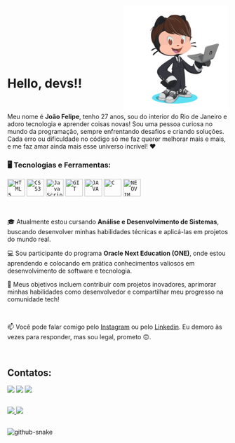 
<img align="right" width="240px" style="margin-top:-20px" src="https://github.com/joaodev021/joaodev021/blob/main/octocat-1737515168662.png">
</br>
</br>
</br>
</br>
</br>
</br>

<div dsplay="inline-block"></div>

 
 <h1 align="left">Hello, devs!!</h1>
 <br>




 



<p>Meu nome é <strong>João Felipe</strong>, tenho 27 anos, sou do interior do Rio de Janeiro e adoro tecnologia e aprender coisas novas! Sou uma pessoa curiosa no mundo da programação, sempre enfrentando desafios e criando soluções. Cada erro ou dificuldade no código só me faz querer melhorar mais e mais, e me faz amar ainda mais esse universo incrível! ❤<p>



### 🖥️ Tecnologias e Ferramentas: 

<code><img src="https://cdn.jsdelivr.net/gh/devicons/devicon@latest/icons/html5/html5-original.svg" width="40" height="40" title = "HTML5"/></code>
<code><img src="https://cdn.jsdelivr.net/gh/devicons/devicon@latest/icons/css3/css3-original.svg" width="40" height="40" title = "CSS3"/></code>
<code><img src="https://cdn.jsdelivr.net/gh/devicons/devicon@latest/icons/javascript/javascript-plain.svg" width="40" height="40" title = "JavaScript"/></code>
<code><img loading="lazy" src="https://cdn.jsdelivr.net/gh/devicons/devicon/icons/git/git-original.svg" width="40" height="40" title = "GIT"/></code>
<code><img src="https://cdn.jsdelivr.net/gh/devicons/devicon@latest/icons/java/java-original.svg" width="40" height="40" title = "JAVA"/></code>
<code><img src="https://cdn.jsdelivr.net/gh/devicons/devicon@latest/icons/c/c-original.svg" width="40" height="40" title = "C"/></code>
<code><img src="https://cdn.jsdelivr.net/gh/devicons/devicon@latest/icons/neovim/neovim-original.svg" width="40" height="40" title = "NEOVIM"/></code>

<br>
<div display="inline-block">
 <p>🎓 Atualmente estou cursando <strong>Análise e Desenvolvimento de Sistemas</strong>, buscando desenvolver minhas habilidades técnicas e aplicá-las em projetos do mundo real.</p>
 <p>💻 Sou participante do programa <strong>Oracle Next Education (ONE)</strong>, onde estou aprendendo e colocando em prática conhecimentos valiosos em desenvolvimento de software e tecnologia.</p>
 <p>🚀 Meus objetivos incluem contribuir com projetos inovadores, aprimorar minhas habilidades como desenvolvedor e compartilhar meu progresso na comunidade tech!</p>
</div>


<br>

📫 Você pode falar comigo pelo [Instagram](https://www.instagram.com/joaofelipe021) ou pelo [Linkedin](https://www.linkedin.com/in/joaofelipegalv%C3%A3o021/). Eu demoro às vezes para responder, mas sou legal, prometo 🙃.

<br>


## Contatos:

<div>
<a href="https://www.linkedin.com/in/joaofelipegalvão021" target="_blank"><img loading="lazy" src="https://img.shields.io/badge/-LinkedIn-%230077B5?style=for-the-badge&logo=linkedin&logoColor=white" target="_blank"></a>   
<a href="https://instagram.com/joaodev021" target="_blank"><img loading="lazy" src="https://img.shields.io/badge/-Instagram-%23E4405F?style=for-the-badge&logo=instagram&logoColor=white" target="_blank"></a>
<a href = "mailto:joaofelipe.galvao021@gmail.com"><img loading="lazy" src="https://img.shields.io/badge/Gmail-D14836?style=for-the-badge&logo=gmail&logoColor=white" target="_blank"></a>
</div>

##

<div>
  <a href="https://github.com/joaodev021">
    <img loading="lazy" height="180em" src="https://github-readme-stats.vercel.app/api/top-langs/?username=joaodev021&layout=compact&langs_count=7&theme=tokyonight"/>
    <img loading="lazy" height="180em" src="https://github-readme-stats.vercel.app/api?username=joaodev021&show_icons=true&theme=tokyonight&include_all_commits=true&count_private=true"/>
  </a>
</div>

##

<picture>
  <source media="(prefers-color-scheme: dark)" srcset="dist/github-snake-dark.svg" />
  <source media="(prefers-color-scheme: light)" srcset="dist/github-snake.svg" />
  <img alt="github-snake" src="dist/github-snake.svg" />
</picture>



